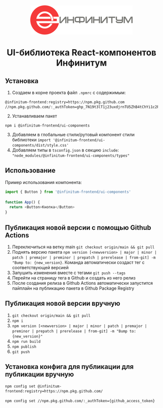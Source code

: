 <p style="text-align: center" align="center">
<img src="src/components/Logo/assets/logo-full.svg" alt="">
</p>

<h1 align="center" style="text-align: center">UI-библиотека React-компонентов Инфинитум</h1>

## Установка

1. Создаем в корне проекта файл `.npmrc` с содержимым:

```text
@infinitum-frontend:registry=https://npm.pkg.github.com
//npm.pkg.github.com/:_authToken=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
```

2. Устанавливаем пакет

```text
npm i @infinitum-frontend/ui-components
```

3. Добавляем в глобальные стили/рутовый компонент стили библиотеки `import '@infinitum-frontend/ui-components/dist/style.css'`
4. Добавляем типы в `tsconfig.json` в секцию `include`: `"node_modules/@infinitum-frontend/ui-components/types"`

## Использование

Пример использования компонента:

```typescript jsx
import { Button } from '@infinitum-frontend/ui-components'

function App() {
  return <Button>Кнопка</Button>
}
```

## Публикация новой версии с помощью Github Actions

1. Переключиться на ветку main `git checkout origin/main && git pull`
2. Поднять версию пакета `npm version [<newversion> | major | minor | patch | premajor | preminor | prepatch | prerelease | from-git] -m "Bump to: {new_version}`. Команда автоматически создаст тег с соответствующей версией
3. Запушить изменения вместе с тегами `git push --tags`
4. Перейти на страницу тега в Github и создать из него релиз
5. После создания релиза в Github Actions автоматически запустится пайплайн на публикацию пакета в Github Package Registry

## Публикация новой версии вручную

1. `git checkout origin/main && git pull`
2. `npm i`
3. `npm version [<newversion> | major | minor | patch | premajor | preminor | prepatch | prerelease | from-git] -m "Bump to: {new_version}"`
4. `npm run build`
5. `npm publish`
6. `git push`

## Установка конфига для публикации для публикации вручную

```text
npm config set @infinitum-frontend:registry=https://npm.pkg.github.com/

npm config set //npm.pkg.github.com/:_authToken={github_access_token}
```
